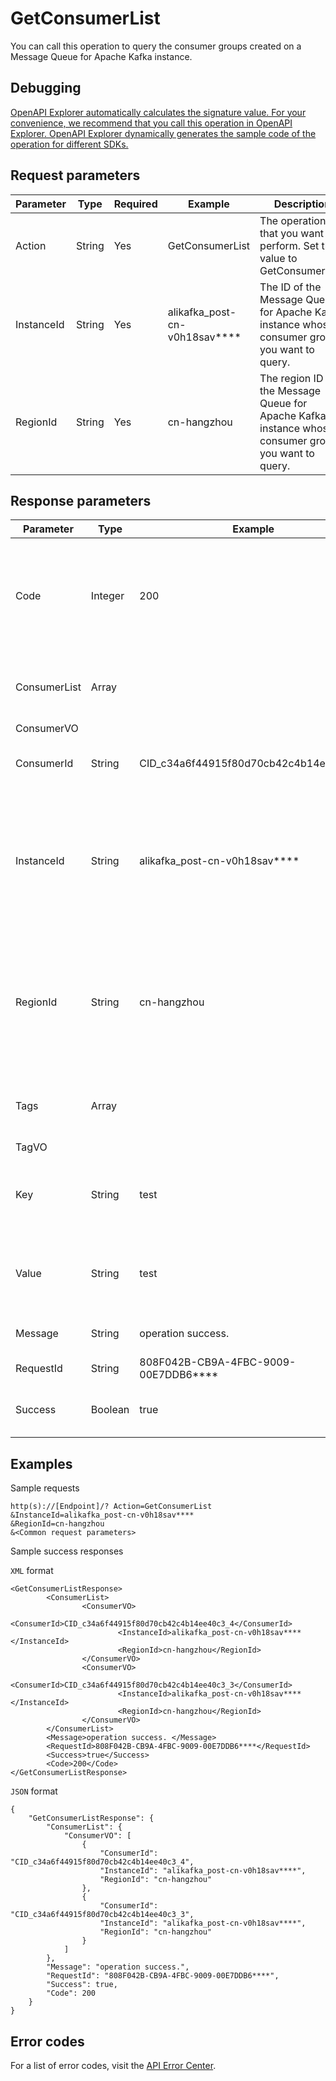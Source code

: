 # GetConsumerList

You can call this operation to query the consumer groups created on a Message Queue for Apache Kafka instance.

## Debugging

[OpenAPI Explorer automatically calculates the signature value. For your convenience, we recommend that you call this operation in OpenAPI Explorer. OpenAPI Explorer dynamically generates the sample code of the operation for different SDKs.](https://api.aliyun.com/#product=alikafka&api=GetConsumerList&type=RPC&version=2019-09-16)

## Request parameters

|Parameter|Type|Required|Example|Description|
|---------|----|--------|-------|-----------|
|Action|String|Yes|GetConsumerList|The operation that you want to perform. Set the value to GetConsumerList. |
|InstanceId|String|Yes|alikafka\_post-cn-v0h18sav\*\*\*\*|The ID of the Message Queue for Apache Kafka instance whose consumer groups you want to query. |
|RegionId|String|Yes|cn-hangzhou|The region ID of the Message Queue for Apache Kafka instance whose consumer groups you want to query. |

## Response parameters

|Parameter|Type|Example|Description|
|---------|----|-------|-----------|
|Code|Integer|200|The returned status code. If "200" is returned, the request is successful. |
|ConsumerList|Array| |The returned list of consumer groups. |
|ConsumerVO| | | |
|ConsumerId|String|CID\_c34a6f44915f80d70cb42c4b14ee40c3\_4|The name of the consumer group. |
|InstanceId|String|alikafka\_post-cn-v0h18sav\*\*\*\*|The ID of the Message Queue for Apache Kafka instance where the consumer group is located. |
|RegionId|String|cn-hangzhou|The region ID of the Message Queue for Apache Kafka instance where the consumer group is located. |
|Tags|Array| |The tags bound to the consumer group. |
|TagVO| | | |
|Key|String|test|The key of the tag bound to the consumer group. |
|Value|String|test|The value of the tag bound to the consumer group. |
|Message|String|operation success.|The returned message. |
|RequestId|String|808F042B-CB9A-4FBC-9009-00E7DDB6\*\*\*\*|The ID of the request. |
|Success|Boolean|true|Indicates whether the request is successful. |

## Examples

Sample requests

```
http(s)://[Endpoint]/? Action=GetConsumerList
&InstanceId=alikafka_post-cn-v0h18sav****
&RegionId=cn-hangzhou
&<Common request parameters>
```

Sample success responses

`XML` format

```
<GetConsumerListResponse>
        <ConsumerList>
                <ConsumerVO>
                        <ConsumerId>CID_c34a6f44915f80d70cb42c4b14ee40c3_4</ConsumerId>
                        <InstanceId>alikafka_post-cn-v0h18sav****</InstanceId>
                        <RegionId>cn-hangzhou</RegionId>
                </ConsumerVO>
                <ConsumerVO>
                        <ConsumerId>CID_c34a6f44915f80d70cb42c4b14ee40c3_3</ConsumerId>
                        <InstanceId>alikafka_post-cn-v0h18sav****</InstanceId>
                        <RegionId>cn-hangzhou</RegionId>
                </ConsumerVO>
        </ConsumerList>
        <Message>operation success. </Message>
        <RequestId>808F042B-CB9A-4FBC-9009-00E7DDB6****</RequestId>
        <Success>true</Success>
        <Code>200</Code>
</GetConsumerListResponse>
```

`JSON` format

```
{
    "GetConsumerListResponse": {
        "ConsumerList": {
            "ConsumerVO": [
                {
                    "ConsumerId": "CID_c34a6f44915f80d70cb42c4b14ee40c3_4",
                    "InstanceId": "alikafka_post-cn-v0h18sav****",
                    "RegionId": "cn-hangzhou"
                },
                {
                    "ConsumerId": "CID_c34a6f44915f80d70cb42c4b14ee40c3_3",
                    "InstanceId": "alikafka_post-cn-v0h18sav****",
                    "RegionId": "cn-hangzhou"
                }
            ]
        },
        "Message": "operation success.",
        "RequestId": "808F042B-CB9A-4FBC-9009-00E7DDB6****",
        "Success": true,
        "Code": 200
    }
}
```

## Error codes

For a list of error codes, visit the [API Error Center](https://error-center.alibabacloud.com/status/product/alikafka).

